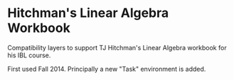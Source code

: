 Hitchman's Linear Algebra Workbook
==================================

Compatibility layers to support TJ Hitchman's Linear Algebra workbook for his IBL course.

First used Fall 2014.  Principally a new "Task" environment is added.